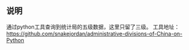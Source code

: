 说明
---
通过python工具查询到统计局的五级数据，这里只留了三级。
工具地址：<https://github.com/snakejordan/administrative-divisions-of-China-on-Python>
